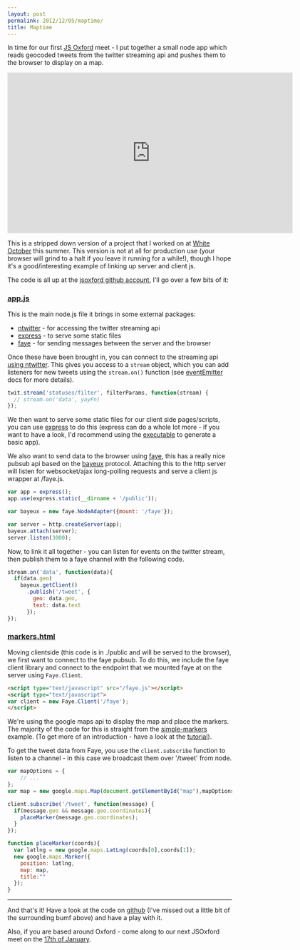 ```yaml
---
layout: post
permalink: 2012/12/05/maptime/
title: Maptime
---
```


<p class="lead">In time for our first <a href="https://twitter.com/intent/user?screen_name=jsoxford">JS Oxford</a> meet - I put together a small node app which reads geocoded tweets from the twitter streaming api and pushes them to the browser to display on a map.</p>

<iframe width="640" height="360" src="http://www.youtube.com/embed/vZ9XZNHP7Sk?showinfo=0" frameborder="0" allowfullscreen="true"> </iframe>

This is a stripped down version of a project that I worked on at [White October][wo] this summer.  This version is not at all for production use (your browser will grind to a halt if you leave it running for a while!), though I hope it's a good/interesting example of linking up server and client js.

The code is all up at the [jsoxford github account][gh], I'll go over a few bits of it:

### [app.js][gh-appjs]

This is the main node.js file it brings in some external packages:

* [ntwitter][ntwitter] - for accessing the twitter streaming api
* [express][express] - to serve some static files
* [faye][faye] - for sending messages between the server and the browser

Once these have been brought in, you can connect to the streaming api [using ntwitter][nt-streaming-docs]. This gives you access to a `stream` object, which you can add listeners for new tweets using the `stream.on()` function (see [eventEmitter][eventemitter] docs for more details).

```js
twit.stream('statuses/filter', filterParams, function(stream) {
  // stream.on('data', yayFn)
});
```

We then want to serve some static files for our client side pages/scripts, you can use [express][expressjs] to do this (express can do a whole lot more - if you want to have a look, I'd recommend using the [executable][express-exe] to generate a basic app).

We also want to send data to the browser using [faye][faye], this has a really nice pubsub api based on the [bayeux][bayeux] protocol.  Attaching this to the http server will listen for websocket/ajax long-polling requests and serve a client js wrapper at /faye.js.

```js
var app = express();
app.use(express.static(__dirname + '/public'));

var bayeux = new faye.NodeAdapter({mount: '/faye'});

var server = http.createServer(app);
bayeux.attach(server);
server.listen(3000);
```

Now, to link it all together - you can listen for events on the twitter stream, then publish them to a faye channel with the following code.

```js
stream.on('data', function(data){
  if(data.geo)
    bayeux.getClient()
      .publish('/tweet', {
        geo: data.geo,
        text: data.text
      });
});
```


### [markers.html][gh-markershtml]

Moving clientside (this code is in ./public and will be served to the browser), we first want to connect to the faye pubsub.  To do this, we include the faye client library and connect to the endpoint that we mounted faye at on the server using `Faye.Client`.

```html
<script type="text/javascript" src="/faye.js"></script>
<script type="text/javascript">
var client = new Faye.Client('/faye');
</script>
```

We're using the google maps api to display the map and place the markers.  The majority of the code for this is straight from the [simple-markers][simple-markers] example. (To get more of an introduction - have a look at the [tutorial][maps-tut]).

To get the tweet data from Faye, you use the `client.subscribe` function to listen to a channel - in this case we broadcast them over '/tweet' from node.

```js
var mapOptions = {
	// ...
};
var map = new google.maps.Map(document.getElementById("map"),mapOptions);

client.subscribe('/tweet', function(message) {
  if(message.geo && message.geo.coordinates){
    placeMarker(message.geo.coordinates);
  }
});

function placeMarker(coords){
  var latlng = new google.maps.LatLng(coords[0],coords[1]);
  new google.maps.Marker({
    position: latlng,
    map: map,
    title:""
  });
}
```

----

And that's it!  Have a look at the code on [github][gh] (I've missed out a little bit of the surrounding bumf above) and have a play with it.

Also, if you are based around Oxford - come along to our next JSOxford meet on the [17th of January][jsox-jan].


[wo]: http://www.whiteoctober.co.uk/
[gh]: https://github.com/jsoxford/maptime
[gh-appjs]: https://github.com/jsoxford/maptime/blob/master/app.js
[gh-markershtml]: https://github.com/jsoxford/maptime/blob/master/public/markers.html
[ntwitter]: https://npmjs.org/package/ntwitter
[faye]: https://npmjs.org/package/faye
[express]: https://npmjs.org/package/express
[expressjs]: http://expressjs.com/
[nt-streaming-docs]: https://github.com/AvianFlu/ntwitter#streaming-api
[eventemitter]: http://nodejs.org/api/events.html#events_emitter_on_event_listener
[express-exe]: http://expressjs.com/guide.html#executable
[bayeux]: http://svn.cometd.com/trunk/bayeux/bayeux.html
[simple-markers]: https://google-developers.appspot.com/maps/documentation/javascript/examples/marker-simple
[maps-tut]: https://developers.google.com/maps/documentation/javascript/tutorial
[jsox-jan]: http://lanyrd.com/2013/jsoxford-january/
